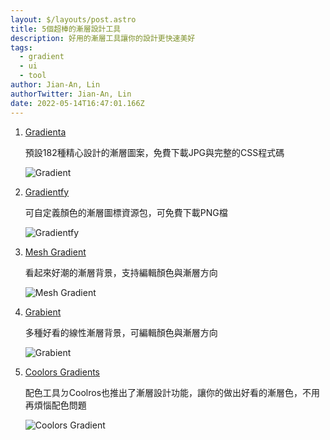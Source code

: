 ```yaml
---
layout: $/layouts/post.astro
title: 5個超棒的漸層設計工具
description: 好用的漸層工具讓你的設計更快速美好
tags:
  - gradient
  - ui
  - tool
author: Jian-An, Lin
authorTwitter: Jian-An, Lin
date: 2022-05-14T16:47:01.166Z
---
```

1. [Gradienta](https://gradienta.io/)

   預設182種精心設計的漸層圖案，免費下載JPG與完整的CSS程式碼

   ![Gradient](/images/uploads/截圖-2022-05-15-上午12.56.46.png "Gradient")
2. [Gradientfy](https://www.iconshock.com/svg-icons/)

   可自定義顏色的漸層圖標資源包，可免費下載PNG檔

   ![Gradientfy](/images/uploads/截圖-2022-05-15-上午1.01.40.png "Gradientfy screenshot")
3. [Mesh Gradient](https://meshgradient.com/)

   看起來好潮的漸層背景，支持編輯顏色與漸層方向

   ![Mesh Gradient](/images/uploads/截圖-2022-05-15-上午1.07.08.png "Mesh Gradient")
4. [Grabient](https://www.grabient.com/)

   多種好看的線性漸層背景，可編輯顏色與漸層方向

   ![Grabient](/images/uploads/截圖-2022-05-15-上午1.08.45.png "Grabient")
5. [](https://www.grabient.com/)[Coolors Gradients](https://coolors.co/gradients)

   配色工具ㄉCoolros也推出了漸層設計功能，讓你的做出好看的漸層色，不用再煩惱配色問題

   ![Coolors Gradient](/images/uploads/截圖-2022-05-15-上午1.10.16.png "Coolors Gradient")